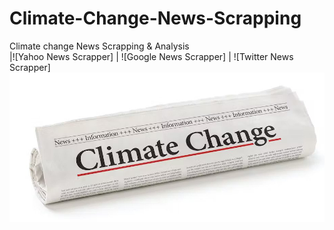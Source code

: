 # Climate-Change-News-Scrapping
Climate change News Scrapping &amp; Analysis
</br>
|![Yahoo News Scrapper] | ![Google News Scrapper] | ![Twitter News Scrapper]
</br>
![screenshot](climate.jpg)
